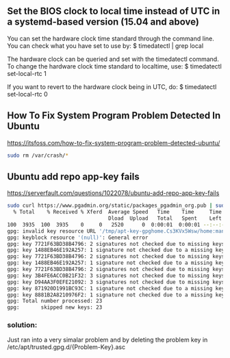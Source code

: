 ## Set the BIOS clock to local time instead of UTC in a systemd-based version (15.04 and above)

You can set the hardware clock time standard through the command line. You can check what you have set to use by:
$ timedatectl | grep local

The hardware clock can be queried and set with the timedatectl command. To change the hardware clock time standard to localtime, use:
$ timedatectl set-local-rtc 1

If you want to revert to the hardware clock being in UTC, do:
$ timedatectl set-local-rtc 0


## How To Fix System Program Problem Detected In Ubuntu
https://itsfoss.com/how-to-fix-system-program-problem-detected-ubuntu/

```sh
sudo rm /var/crash/*
```

## Ubuntu add repo app-key fails

https://serverfault.com/questions/1022078/ubuntu-add-repo-app-key-fails

```sh
sudo curl https://www.pgadmin.org/static/packages_pgadmin_org.pub | sudo apt-key add
  % Total    % Received % Xferd  Average Speed   Time    Time     Time  Current
                                 Dload  Upload   Total   Spent    Left  Speed
100  3935  100  3935    0     0   2520      0  0:00:01  0:00:01 --:--:--  2519
gpg: invalid key resource URL '/tmp/apt-key-gpghome.Cs3KVx5Wsw/home:manuelschneid3r.asc.gpg'
gpg: keyblock resource '(null)': General error
gpg: key 7721F63BD38B4796: 2 signatures not checked due to missing keys
gpg: key 1488EB46E192A257: 1 signature not checked due to a missing key
gpg: key 7721F63BD38B4796: 2 signatures not checked due to missing keys
gpg: key 1488EB46E192A257: 1 signature not checked due to a missing key
gpg: key 7721F63BD38B4796: 2 signatures not checked due to missing keys
gpg: key 3B4FE6ACC0B21F32: 3 signatures not checked due to missing keys
gpg: key D94AA3F0EFE21092: 3 signatures not checked due to missing keys
gpg: key 871920D1991BC93C: 1 signature not checked due to a missing key
gpg: key 8881B2A8210976F2: 1 signature not checked due to a missing key
gpg: Total number processed: 23
gpg:       skipped new keys: 23
```

### solution:
Just ran into a very simalar problem and by deleting the problem key in /etc/apt/trusted.gpg.d/{Problem-Key}.asc


